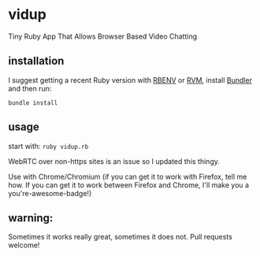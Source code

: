 vidup
=====

Tiny Ruby App That Allows Browser Based Video Chatting


installation
------------

I suggest getting a recent Ruby version with [RBENV](https://github.com/sstephenson/rbenv) or [RVM](http://rvm.io/), install [Bundler](http://bundler.io/) and then run:

`bundle install`

usage
-----

start with: `ruby vidup.rb`

WebRTC over non-https sites is an issue so I updated this thingy.

Use with Chrome/Chromium (if you can get it to work with Firefox, tell me how. If you can get it to work between Firefox and Chrome, I'll make you a you're-awesome-badge!)


**warning:**
------------

Sometimes it works really great, sometimes it does not. Pull requests welcome!
